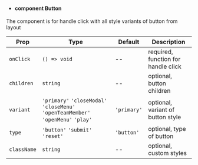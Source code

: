 - #### component Button

The component is for handle click with all style variants of button from layout

| Prop | Type | Default | Description |
| --- | --- | --- | --- |
| `onClick` | `() => void` | -- | required, function for handle click |
| `children` | `string` | -- | optional, button children |
| `variant` | `'primary'` `'closeModal'` `'closeMenu'` `'openTeamMember'` `'openMenu'` `'play'` | `'primary'` | optional, variant of button style |
| `type` | `'button'` `'submit'` `'reset' ` | `'button'` | optional, type of button |
| `className` | `string` | -- | optional, custom styles |
